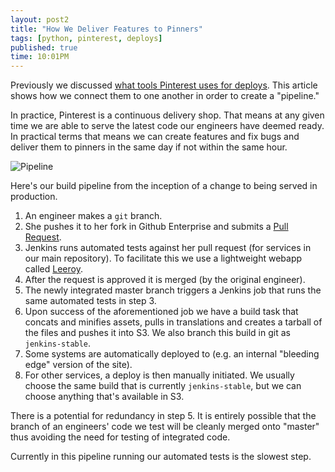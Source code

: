```yaml
---
layout: post2
title: "How We Deliver Features to Pinners"
tags: [python, pinterest, deploys]
published: true
time: 10:01PM
---
```

Previously we discussed [what tools Pinterest uses for deploys][2].  This
article shows how we connect them to one another in order to create a
"pipeline."

In practice, Pinterest is a continuous delivery shop.  That means at any given
time we are able to serve the latest code our engineers have deemed ready.  In
practical terms that means we can create features and fix bugs and deliver them
to pinners in the same day if not within the same hour.

![Pipeline](http://cl.ly/image/3k3E3U2X2A0J/Screen%20Shot%202013-08-18%20at%203.52.13%20AM.png)

Here's our build pipeline from the inception of a change to being served in
production.

1. An engineer makes a `git` branch.
2. She pushes it to her fork in Github Enterprise and submits a
   [Pull Request][1].
3. Jenkins runs automated tests against her pull request (for services in our
   main repository).  To facilitate this we use a lightweight webapp called
   [Leeroy][l].
4. After the request is approved it is merged (by the original engineer).
5. The newly integrated master branch triggers a Jenkins job that runs the same
   automated tests in step 3.
6. Upon success of the aforementioned job we have a build task that concats and
   minifies assets, pulls in translations and creates a tarball of the files
   and pushes it into S3.  We also branch this build in git as
   `jenkins-stable`.
7. Some systems are automatically deployed to (e.g. an internal "bleeding edge"
   version of the site).
8. For other services, a deploy is then manually initiated.  We usually choose
   the same build that is currently `jenkins-stable`, but we can choose
   anything that's available in S3.

There is a potential for redundancy in step 5.  It is entirely possible that
the branch of an engineers' code we test will be cleanly merged onto "master"
thus avoiding the need for testing of integrated code.

Currently in this pipeline running our automated tests is the slowest step.

[1]: https://help.github.com/articles/using-pull-requests
[l]: https://github.com/litl/leeroy
[2]: /2013/10/06/tools-we-use-to-release-pinterest/
